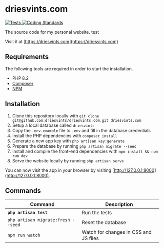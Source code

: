 # driesvints.com

<a href="https://github.com/driesvints/driesvints.com/actions?query=workflow%3ATests">
    <img src="https://github.com/driesvints/driesvints.com/workflows/Tests/badge.svg" alt="Tests">
</a>
<a href="https://github.com/driesvints/driesvints.com/actions/workflows/coding-standards.yml">
    <img src="https://github.com/driesvints/driesvints.com/actions/workflows/coding-standards.yml/badge.svg" alt="Coding Standards" />
</a>

The source code for my personal website. test

Visit it at [https://driesvints.com](https://driesvints.com)

## Requirements

The following tools are required in order to start the installation.

- PHP 8.2
- [Composer](https://getcomposer.org/download/)
- [NPM](https://docs.npmjs.com/downloading-and-installing-node-js-and-npm)

## Installation

1. Clone this repository locally with `git clone git@github.com:driesvints/driesvints.com.git driesvints.com`
2. Setup a local database called `driesvints`
3. Copy the `.env.example` file to `.env` and fill in the database credentials
4. Install the PHP dependencies with `composer install` 
5. Generate a new app key with `php artisan key:generate`
6. Prepare the database by running `php artisan migrate --seed` 
7. Install and compile the front-end dependencies with `npm install && npm run dev`
8. Serve the website locally by running `php artisan serve`

You can now visit the app in your browser by visiting [http://127.0.0.1:8000](http://127.0.0.1:8000).

## Commands

Command | Description
--- | ---
**`php artisan test`** | Run the tests
`php artisan migrate:fresh --seed` | Reset the database
`npm run watch` | Watch for changes in CSS and JS files
